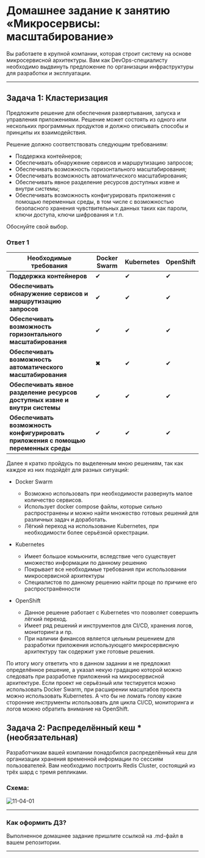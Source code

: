 
# Домашнее задание к занятию «Микросервисы: масштабирование»

Вы работаете в крупной компании, которая строит систему на основе микросервисной архитектуры.
Вам как DevOps-специалисту необходимо выдвинуть предложение по организации инфраструктуры для разработки и эксплуатации.


---
## Задача 1: Кластеризация

Предложите решение для обеспечения развертывания, запуска и управления приложениями.
Решение может состоять из одного или нескольких программных продуктов и должно описывать способы и принципы их взаимодействия.

Решение должно соответствовать следующим требованиям:
- Поддержка контейнеров;
- Обеспечивать обнаружение сервисов и маршрутизацию запросов;
- Обеспечивать возможность горизонтального масштабирования;
- Обеспечивать возможность автоматического масштабирования;
- Обеспечивать явное разделение ресурсов доступных извне и внутри системы;
- Обеспечивать возможность конфигурировать приложения с помощью переменных среды, в том числе с возможностью безопасного хранения чувствительных данных таких как пароли, ключи доступа, ключи шифрования и т.п.

Обоснуйте свой выбор.

### Ответ 1

| Необходимые требования | Docker Swarm | Kubernetes | OpenShift |
| --- | --- | --- | --- |
| **Поддержка контейнеров** | ✔ | ✔ | ✔ |
| **Обеспечивать обнаружение сервисов и маршрутизацию запросов** | ✔ | ✔ | ✔ |
| **Обеспечивать возможность горизонтального масштабирования** | ✔ | ✔ |  ✔ |
| **Обеспечивать возможность автоматического масштабирования** | ✖ | ✔ | ✔ |
| **Обеспечивать явное разделение ресурсов доступных извне и внутри системы** | ✔ | ✔ | ✔ |
| **Обеспечивать возможность конфигурировать приложения с помощью переменных среды** | ✔ | ✔ | ✔ |

Далее я кратко пройдусь по выделенным мною решениям, так как каждое из них подойдёт для разных ситуаций:

 - Docker Swarm
   - Возможно использовать при необходимости развернуть малое количество сервисов.
   - Использует docker compose файлы, которые сильно распространены и можно найти множество готовых решений для различных задач и доработать.
   - Лёгкий переход на использование Kubernetes, при необходимости более серьёзной оркестрации.
   
 - Kubernetes
   - Имеет большое комьюнити, вследствие чего существует множество информации по данному решению
   - Покрывает все необходимые требования при использовании микросервисной архитектуры
   - Специалистов по данному решению найти проще по причине его распространённости

 - OpenShift
   - Данное решение работает с Kubernetes что позволяет совершить лёгкий переход.
   - Имеет ряд решений и инструментов для CI/CD, хранения логов, мониторинга и пр.
   - При наличии финансов является цельным решением для разработки приложения использующего микросервисную архитектуру так содержит уже готовые решения.

По итогу могу ответить что в данном задании я не предложил определённое решение, а указал некую градацию которой можно следовать при разработке приложений на микросервисной архитектуре.
Если проект не серьёзный или тестируется можно использовать Docker Swarm, при расширении масштабов проекта можно использовать Kubernetes.
А что бы не ломать голову какие сторонние инструменты использовать для цикла CI/CD, мониторинга и логов можно обратить внимание на OpenShift.

## Задача 2: Распределённый кеш * (необязательная)

Разработчикам вашей компании понадобился распределённый кеш для организации хранения временной информации по сессиям пользователей.
Вам необходимо построить Redis Cluster, состоящий из трёх шард с тремя репликами.

### Схема:

![11-04-01](https://user-images.githubusercontent.com/1122523/114282923-9b16f900-9a4f-11eb-80aa-61ed09725760.png)

---

### Как оформить ДЗ?

Выполненное домашнее задание пришлите ссылкой на .md-файл в вашем репозитории.

---